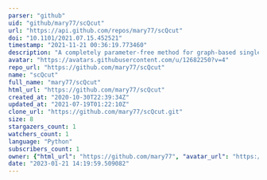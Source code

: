 ```yaml
---
parser: "github"
uid: "github/mary77/scQcut"
url: "https://api.github.com/repos/mary77/scQcut"
doi: "10.1101/2021.07.15.452521"
timestamp: "2021-11-21 00:36:19.773460"
description: "A completely parameter-free method for graph-based single cell RNA-seq clustering"
avatar: "https://avatars.githubusercontent.com/u/12682250?v=4"
repo_url: "https://github.com/mary77/scQcut"
name: "scQcut"
full_name: "mary77/scQcut"
html_url: "https://github.com/mary77/scQcut"
created_at: "2020-10-30T22:39:34Z"
updated_at: "2021-07-19T01:22:10Z"
clone_url: "https://github.com/mary77/scQcut.git"
size: 8
stargazers_count: 1
watchers_count: 1
language: "Python"
subscribers_count: 1
owner: {"html_url": "https://github.com/mary77", "avatar_url": "https://avatars.githubusercontent.com/u/12682250?v=4", "login": "mary77", "type": "User"}
date: "2023-01-21 14:19:59.509082"
---
```

